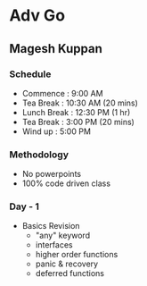 # Adv Go #
## Magesh Kuppan ##

### Schedule ###
- Commence      : 9:00 AM
- Tea Break     : 10:30 AM (20 mins)
- Lunch Break   : 12:30 PM (1 hr)
- Tea Break     : 3:00 PM (20 mins)
- Wind up       : 5:00 PM 

### Methodology ###
- No powerpoints
- 100% code driven class

### 
### Day - 1 ###
- Basics Revision
    - "any" keyword
    - interfaces
    - higher order functions
    - panic & recovery
    - deferred functions

